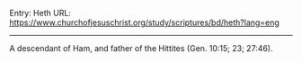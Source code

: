 Entry: Heth
URL: https://www.churchofjesuschrist.org/study/scriptures/bd/heth?lang=eng

---

A descendant of Ham, and father of the Hittites (Gen. 10:15; 23; 27:46).
